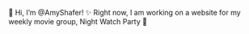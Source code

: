 👋 Hi, I’m @AmyShafer!
✨ Right now, I am working on a website for my weekly movie group, Night Watch Party 🍿

<!---
AmyShafer/AmyShafer is a ✨ special ✨ repository because its `README.md` (this file) appears on your GitHub profile.
You can click the Preview link to take a look at your changes.
--->
